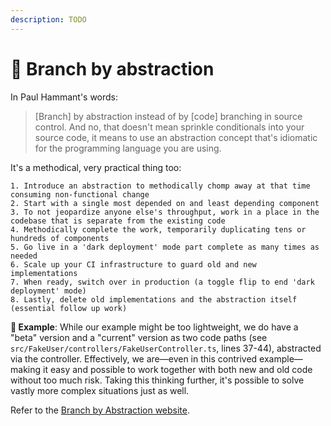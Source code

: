 ```yaml
---
description: TODO
---
```


# 🧬 Branch by abstraction

In Paul Hammant's words:

> \[Branch] by abstraction instead of by \[code] branching in source control. And no, that doesn't mean sprinkle conditionals into your source code, it means to use an abstraction concept that's idiomatic for the programming language you are using.

It's a methodical, very practical thing too:

```
1. Introduce an abstraction to methodically chomp away at that time consuming non-functional change
2. Start with a single most depended on and least depending component
3. To not jeopardize anyone else's throughput, work in a place in the codebase that is separate from the existing code
4. Methodically complete the work, temporarily duplicating tens or hundreds of components
5. Go live in a 'dark deployment' mode part complete as many times as needed
6. Scale up your CI infrastructure to guard old and new implementations
7. When ready, switch over in production (a toggle flip to end 'dark deployment' mode)
8. Lastly, delete old implementations and the abstraction itself (essential follow up work)
```

**🎯 Example**: While our example might be too lightweight, we do have a "beta" version and a "current" version as two code paths (see `src/FakeUser/controllers/FakeUserController.ts`, lines 37-44), abstracted via the controller. Effectively, we are—even in this contrived example—making it easy and possible to work together with both new and old code without too much risk. Taking this thinking further, it's possible to solve vastly more complex situations just as well.

Refer to the [Branch by Abstraction website](https://www.branchbyabstraction.com).
